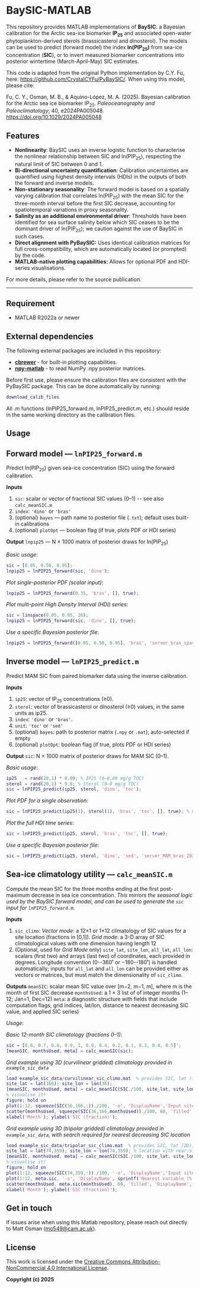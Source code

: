 # BaySIC-MATLAB

This repository provides MATLAB implementations of **BaySIC**: a Bayesian calibration for the Arctic sea-ice biomarker **IP<sub>25</sub>** and associated open-water phytoplankton-derived sterols (brassicasterol and dinosterol).  The models can be used to predict (forward model) the index **ln(PIP<sub>25</sub>)** from sea-ice concentration (**SIC**), or to invert measured biomarker concentrations into posterior wintertime (March-April-May) SIC estimates.

This code is adapted from the original Python implementation by C.Y. Fu, here: https://github.com/CrystalCYFu/PyBaySIC/. When using this model, please cite:

Fu, C. Y., Osman, M. B., & Aquino-López, M. A. (2025). Bayesian calibration for the Arctic sea ice biomarker IP<sub>25</sub>. _Paleoceanography and Paleoclimatology_, 40, e2024PA005048. https://doi.org/10.1029/2024PA005048

## Features

- **Nonlinearity**: BaySIC uses an inverse logistic function to characterise the nonlinear relationship between SIC and ln(PIP<sub>25</sub>), respecting the natural limit of SIC between 0 and 1.
- **Bi-directional uncertainty quantification**: Calibration uncertainties are quantified using highest density intervals (HDIs) in the outputs of both the forward and inverse models.
- **Non-stationary seasonality**: The forward model is based on a spatially varying calibration that correlates ln(PIP<sub>25</sub>) with the mean SIC for the three-month interval before the first SIC decrease, accounting for spatiotemporal variations in proxy seasonality.
- **Salinity as an additional environmental driver**: Thresholds have been identified for sea surface salinity below which SIC ceases to be the dominant driver of ln(PIP<sub>25</sub>); we caution against the use of BaySIC in such cases.
- **Direct alignment with PyBaySIC:** Uses identical calibration matrices for full cross-compatibility, which are automatically located (or prompted) by the code.  
- **MATLAB-native plotting capabilities:** Allows for optional PDF and HDI-series visualisations.

For more details, please refer to the source publication.

---

## Requirement

- MATLAB R2022a or newer  

## External dependencies

The following external packages are included in this repository:
- [**cbrewer**](https://uk.mathworks.com/matlabcentral/fileexchange/58350-cbrewer2) - for built-in plotting capabilities.
- [**npy-matlab**](https://github.com/kwikteam/npy-matlab) - to read NumPy .npy posterior matrices.

Before first use, please ensure the calibration files are consistent with the PyBaySIC package.  This can be done automatically by running:

```matlab
download_calib_files
```

All .m functions (lnPIP25_forward.m, lnPIP25_predict.m, etc.) should reside in the same working directory as the calibration files.

## Usage

## Forward model — `lnPIP25_forward.m`

Predict ln(PIP<sub>25</sub>) given sea-ice concentration (SIC) using the forward calibration.

**Inputs**
1. `sic`: scalar or vector of fractional SIC values (0–1) -- see also `calc_meanSIC.m`
2. `index`: `'dino'` or `'bras'`
3. (optional) `bayes` — path name to posterior file (`.txt`); default uses built-in calibrations
4. (optional) `plotOpt` — boolean flag (if true, plots PDF or HDI series)

**Output**
`lnpip25` — N × 1000 matrix of posterior draws for ln(PIP<sub>25</sub>)

_Basic usage_:

```matlab
sic = [0.05, 0.50, 0.95];
lnpip25 = lnPIP25_forward(sic, 'dino');
```

_Plot single-posterior PDF (scalar input)_:

```matlab
lnpip25 = lnPIP25_forward(0.35, 'bras', [], true);
```

_Plot multi-point High Density Interval (HDI) series_:

```matlab
sic = linspace(0.05, 0.95, 20);
lnpip25 = lnPIP25_forward(sic, 'dino', [], true);
```

_Use a specific Bayesian posterior file_:

```matlab
lnpip25 = lnPIP25_forward([0.05, 0.50, 0.95], 'bras', 'server_bras_spavar_7900_2024-09-06_08-56-41.txt', true); 
```

## Inverse model — `lnPIP25_predict.m`

Predict MAM SIC from paired biomarker data using the inverse calibration.

**Inputs**
1. `ip25`: vector of IP<sub>25</sub> concentrations (≥0).
2. `sterol`: vector of brassicasterol or dinosterol (≥0) values, in the same units as ip25.
3. `index`: `'dino'` or `'bras'`.
4. `unit`: `'toc'` or `'sed'`
5. (optional) `bayes`: path to posterior matrix (`.npy` or `.mat`); auto-selected if empty
6. (optional) `plotOpt`: boolean flag (if true, plots PDF or HDI series)

**Output**
`sic`: N × 1000 matrix of posterior draws for MAM SIC (0–1).

_Basic usage_:

```matlab
ip25   = rand(20,1) * 0.09; % IP25 (0–0.09 mg/g TOC)
sterol = rand(20,1) * 9.0; % Sterol (0–9 mg/g TOC)
sic = lnPIP25_predict(ip25, sterol, 'dino', 'toc');
```

_Plot PDF for a single observation_:

```matlab
sic = lnPIP25_predict(ip25(1), sterol(1), 'bras', 'toc', [], true); % note scalar inputs for ip25 and sterol
```

_Plot the full HDI time series_:

```matlab
sic = lnPIP25_predict(ip25, sterol, 'bras', 'toc', [], true);
```

_Use a specific Bayesian posterior file_:

```matlab
sic = lnPIP25_predict(ip25, sterol, 'dino', 'sed', 'server_MAM_bras_2024-08-05_09-18-15.npy');
```

## Sea-ice climatology utility — `calc_meanSIC.m`

Compute the mean SIC for the three months ending at the first post-maximum decrease in sea ice concentration. _This mirrors the seasonal logic used by the BaySIC forward model, and can be used to generate the `sic` input for `lnPIP25_forward.m`._

**Inputs**
1. `sic_climo`:
*Vector mode*: a 12×1 or 1×12 climatology of SIC values for a site location (fractions in [0,1]). *Grid mode*: a 3-D array of SIC climatological values with one dimension having length 12
2. (Optional, used for *Grid Mode* only) `site_lat`, `site_lon`, `all_lat`, `all_lon`: scalars (first two) and arrays (last two) of coordinates, each provided in degrees. Longitude convention (0--360˚ or −180--180˚) is handled automatically; inputs for `all_lat` and `all_lon` can be provided either as vectors or matrices, but must match the dimensionality of `sic_climo`.

**Outputs**
`meanSIC`: scalar mean SIC value over [m−2, m−1, m], where m is the month of first SIC decrease
`monthsUsed`: a 1 × 3 list of of integer months (1–12; Jan=1, Dec=12)
`meta`: a diagnostic structure with fields that include computation flags, grid indices, lat/lon, distance to nearest decreasing SIC value, and applied SIC series)

_Usage_:

_Basic 12-month SIC climatology (fractions 0–1)_:

```matlab
sic = [0.6, 0.7, 0.8, 0.9, 1, 0.9, 0.4, 0.2, 0.1, 0.3, 0.4, 0.5]';
[meanSIC, monthsUsed, meta] = calc_meanSIC(sic);
```

_Grid example using 3D (curvilinear gridded) climatology provided in `example_sic_data`_

```matlab
load example_sic_data/curvilinear_sic_climo.mat  % provides SIC, lat (1D), lon (1D)
site_lat = lat(166); site_lon = lon(36);
[meanSIC, monthsUsed, meta] = calc_meanSIC(SIC./100, site_lat, site_lon, lat, lon); % SIC converted from units of percent to fraction
% visualise it!
figure; hold on
plot(1:12, squeeze(SIC(36,166,:))./100, '-o', 'DisplayName','Input site');
scatter(monthsUsed, squeeze(SIC(36,166,monthsUsed))./100, 60, 'filled', 'DisplayName','Months used'); % could alternatively use meta.sic(monthsUsed) for input y-variable in this example!
xlabel('Month'); ylabel('SIC (fraction)');
```

_Grid example using 3D (tripolar gridded) climatology provided in `example_sic_data`, with search required for nearest decreasing SIC location_

```matlab
load example_sic_data/tripolar_sic_climo.mat  % provides SIC, lat (2D), lon (2D)
site_lat = lat(74,359); site_lon = lon(74,359); % location with near-stationary SIC values
[meanSIC, monthsUsed, meta] = calc_meanSIC(SIC./100, site_lat, site_lon, lat, lon);
% visualise it!
figure; hold on
plot(1:12, squeeze(SIC(74,359,:))./100, '-o', 'DisplayName','Input site');
plot(1:12, meta.sic, '-s', 'DisplayName', sprintf('Nearest variable (%.1f km)', meta.distance));
scatter(monthsUsed, meta.sic(monthsUsed), 60, 'filled', 'DisplayName','Months used');
xlabel('Month'); ylabel('SIC (fraction)');
```


## Get in touch

If issues arise when using this Matlab repository, please reach out directly to Matt Osman (mo549@cam.ac.uk).

## License

This work is licensed under the [Creative Commons Attribution-NonCommercial 4.0 International License](http://creativecommons.org/licenses/by-nc/4.0/).

**Copyright (c) 2025**
